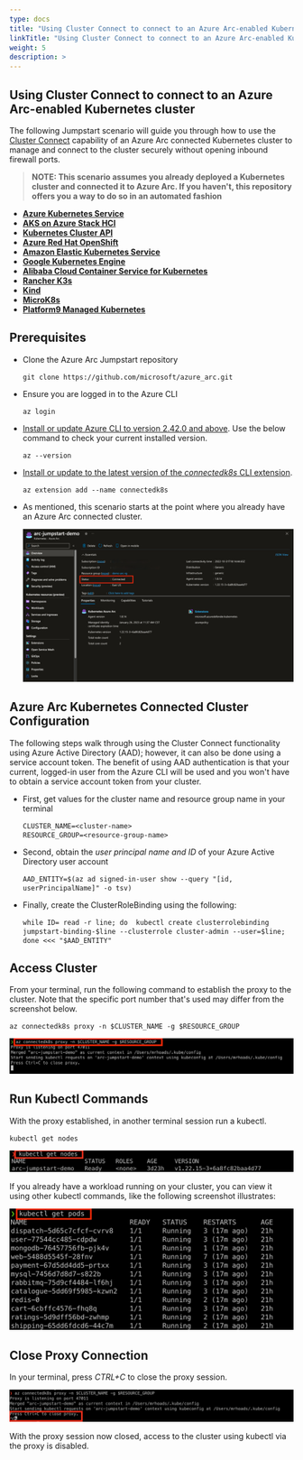 ```yaml
---
type: docs
title: "Using Cluster Connect to connect to an Azure Arc-enabled Kubernetes cluster"
linkTitle: "Using Cluster Connect to connect to an Azure Arc-enabled Kubernetes cluster"
weight: 5
description: >
---
```


## Using Cluster Connect to connect to an Azure Arc-enabled Kubernetes cluster

The following Jumpstart scenario will guide you through how to use the [Cluster Connect](https://docs.microsoft.com/azure/azure-arc/kubernetes/cluster-connect) capability of an Azure Arc connected Kubernetes cluster to manage and connect to the cluster securely without opening inbound firewall ports.

  > **NOTE: This scenario assumes you already deployed a Kubernetes cluster and connected it to Azure Arc. If you haven't, this repository offers you a way to do so in an automated fashion**

- **[Azure Kubernetes Service](https://azurearcjumpstart.io/azure_arc_jumpstart/azure_arc_k8s/aks/)**
- **[AKS on Azure Stack HCI](https://azurearcjumpstart.io/azure_arc_jumpstart/azure_arc_k8s/aks_stack_hci/)**
- **[Kubernetes Cluster API](https://azurearcjumpstart.io/azure_arc_jumpstart/azure_arc_k8s/cluster_api/)**
- **[Azure Red Hat OpenShift](https://azurearcjumpstart.io/azure_arc_jumpstart/azure_arc_k8s/aro/)**
- **[Amazon Elastic Kubernetes Service](https://azurearcjumpstart.io/azure_arc_jumpstart/azure_arc_k8s/eks/)**
- **[Google Kubernetes Engine](https://azurearcjumpstart.io/azure_arc_jumpstart/azure_arc_k8s/gke/)**
- **[Alibaba Cloud Container Service for Kubernetes](https://azurearcjumpstart.io/azure_arc_jumpstart/azure_arc_k8s/alibaba/)**
- **[Rancher K3s](https://azurearcjumpstart.io/azure_arc_jumpstart/azure_arc_k8s/rancher_k3s/)**
- **[Kind](https://azurearcjumpstart.io/azure_arc_jumpstart/azure_arc_k8s/kind/)**
- **[MicroK8s](https://azurearcjumpstart.io/azure_arc_jumpstart/azure_arc_k8s/microk8s/)**
- **[Platform9 Managed Kubernetes](https://azurearcjumpstart.io/azure_arc_jumpstart/azure_arc_k8s/pf9/)**

## Prerequisites

- Clone the Azure Arc Jumpstart repository

    ```shell
    git clone https://github.com/microsoft/azure_arc.git
    ```

- Ensure you are logged in to the Azure CLI 

  ```shell
  az login
  ```

- [Install or update Azure CLI to version 2.42.0 and above](https://docs.microsoft.com/cli/azure/install-azure-cli?view=azure-cli-latest). Use the below command to check your current installed version.

  ```shell
  az --version
  ```

- [Install or update to the latest version of the _connectedk8s_ CLI extension](https://learn.microsoft.com/azure/azure-arc/kubernetes/cluster-connect?tabs=azure-cli).

  ```shell
  az extension add --name connectedk8s
  ```

- As mentioned, this scenario starts at the point where you already have an Azure Arc connected cluster.

    ![Screenshot showing existing Azure Arc connected cluster](./01.png)

## Azure Arc Kubernetes Connected Cluster Configuration

The following steps walk through using the Cluster Connect functionality using Azure Active Directory (AAD); however, it can also be done using a service account token.  The benefit of using AAD authentication is that your current, logged-in user from the Azure CLI will be used and you won't have to obtain a service account token from your cluster.

- First, get values for the cluster name and resource group name in your terminal

  ```shell
  CLUSTER_NAME=<cluster-name>
  RESOURCE_GROUP=<resource-group-name>
  ```

- Second, obtain the *user principal name and ID* of your Azure Active Directory user account

  ```shell
  AAD_ENTITY=$(az ad signed-in-user show --query "[id, userPrincipalName]" -o tsv)
  ```

- Finally, create the ClusterRoleBinding using the following:

  ```shell
  while ID= read -r line; do  kubectl create clusterrolebinding jumpstart-binding-$line --clusterrole cluster-admin --user=$line; done <<< "$AAD_ENTITY"
  ```

## Access Cluster

From your terminal, run the following command to establish the proxy to the cluster.  Note that the specific port number that's used may differ from the screenshot below.

  ```shell
  az connectedk8s proxy -n $CLUSTER_NAME -g $RESOURCE_GROUP
  ```

  ![Screenshot showing proxy established](./02.png)

## Run Kubectl Commands

With the proxy established, in another terminal session run a kubectl.

  ```shell
  kubectl get nodes
  ```

  ![Screenshot showing a running kubectl command](./03.png)

If you already have a workload running on your cluster, you can view it using other kubectl commands, like the following screenshot illustrates:

  ![Screenshot showing an example kubectl command](./04.png)

## Close Proxy Connection

In your terminal, press *CTRL+C* to close the proxy session.

  ![Screenshot showing closing Proxy to the connected cluster](./05.png)

With the proxy session now closed, access to the cluster using kubectl via the proxy is disabled.